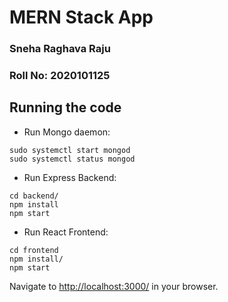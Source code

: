 # MERN Stack App

### Sneha Raghava Raju
### Roll No: 2020101125

## Running the code

* Run Mongo daemon:
```
sudo systemctl start mongod
sudo systemctl status mongod
```


* Run Express Backend:
```
cd backend/
npm install
npm start
```

* Run React Frontend:
```
cd frontend
npm install/
npm start
```

Navigate to [http://localhost:3000/](http://localhost:3000/) in your browser.

